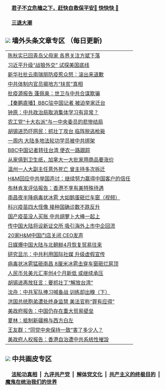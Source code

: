 
 ### &nbsp;&nbsp;&nbsp;&nbsp; [君子不立危樯之下，赶快自救保平安🍎 快快快 📩](https://github.com/pwgy/td/blob/master/README.md)

 ### &nbsp;&nbsp;&nbsp;&nbsp; [三退大潮](https://ww3.xkide.work/?key=zuuelqyfglsfjmgm&pin=65881581&ag=ogQuit&from=pw2) 

## <img src="https://img.icons8.com/cute-clipart/2x/circled-right.png"> 墙外头条文章专区 （每日更新)

<Table>
<tr><td colspan="2" align="left"><a href="https://www.xjudw.work/?name=c1369707&key=jxhgisbctpdeqtjm&from=pw2">陈秋实已回青岛父母家 各界关注方斌下落</a></td></tr>
<tr><td colspan="2" align="left"><a href="https://www.xjudw.work/?name=c1369712&key=jxhgisbctpdeqtjm&from=pw2">习近平升级“战狼外交” 试探美国底线</a></td></tr>
<tr><td colspan="2" align="left"><a href="https://www.xjudw.work/?name=c1369742&key=jxhgisbctpdeqtjm&from=pw2">新华社批云南瑞丽防疫惹众怒：滚出来道歉</a></td></tr>
<tr><td colspan="2" align="left"><a href="https://www.xjudw.work/?name=c1369708&key=jxhgisbctpdeqtjm&from=pw2">中共体制内官员揭地方“扶贫”真相</a></td></tr>
<tr><td colspan="2" align="left"><a href="https://www.xjudw.work/?name=c1369709&key=jxhgisbctpdeqtjm&from=pw2">批疫源报告 蓬佩奥：世卫与中共合谋欺骗</a></td></tr>
<tr><td colspan="2" align="left"><a href="https://www.xjudw.work/?name=c1369744&key=jxhgisbctpdeqtjm&from=pw2">【秦鹏直播】BBC驻中国记者 被迫举家迁台</a></td></tr>
<tr><td colspan="2" align="left"><a href="https://www.xjudw.work/?name=c1369676&key=jxhgisbctpdeqtjm&from=pw2">钟原：中共政治局取消集体学习有异常？</a></td></tr>
<tr><td colspan="2" align="left"><a href="https://www.xjudw.work/?name=c1369746&key=jxhgisbctpdeqtjm&from=pw2">农工党“十大右派”与一中央委员的悲惨结局</a></td></tr>
<tr><td colspan="2" align="left"><a href="https://www.xjudw.work/?name=c1369770&key=jxhgisbctpdeqtjm&from=pw2">胡锡进恐吓网民：抓壮丁攻台 临阵脱逃枪毙</a></td></tr>
<tr><td colspan="2" align="left"><a href="https://www.xjudw.work/?name=c1369691&key=jxhgisbctpdeqtjm&from=pw2">一周内 大陆多地法轮功学员被中共绑架</a></td></tr>
<tr><td colspan="2" align="left"><a href="https://www.xjudw.work/?name=c1369740&key=jxhgisbctpdeqtjm&from=pw2">BBC中国记者转往台湾 便衣一路跟踪</a></td></tr>
<tr><td colspan="2" align="left"><a href="https://www.xjudw.work/?name=c1369717&key=jxhgisbctpdeqtjm&from=pw2">从家俱到卫生纸，加拿大一大批家用商品要涨价</a></td></tr>
<tr><td colspan="2" align="left"><a href="https://www.xjudw.work/?name=c1369685&key=jxhgisbctpdeqtjm&from=pw2">温州一人大副主任意外死亡 曾主持多次拆迁</a></td></tr>
<tr><td colspan="2" align="left"><a href="https://www.xjudw.work/?name=c1369689&key=jxhgisbctpdeqtjm&from=pw2">H&amp;M回应中共举国声讨：继续努力赢得中国客户的信任</a></td></tr>
<tr><td colspan="2" align="left"><a href="https://www.xjudw.work/?name=c1369672&key=jxhgisbctpdeqtjm&from=pw2">布林肯发评估报告：香港不享有美特殊待遇</a></td></tr>
<tr><td colspan="2" align="left"><a href="https://www.xjudw.work/?name=c1369766&key=jxhgisbctpdeqtjm&from=pw2">南昌夜半降病毒状冰雹 大如鹅蛋砸烂车窗（视频）</a></td></tr>
<tr><td colspan="2" align="left"><a href="https://www.xjudw.work/?name=c1369769&key=jxhgisbctpdeqtjm&from=pw2">科兴疫苗四大怪像 接种国确诊数不跌反升</a></td></tr>
<tr><td colspan="2" align="left"><a href="https://www.xjudw.work/?name=c1369630&key=jxhgisbctpdeqtjm&from=pw2">国产疫苗没人买账 中共胡萝卜大棒一起上</a></td></tr>
<tr><td colspan="2" align="left"><a href="https://www.xjudw.work/?name=c1369664&key=jxhgisbctpdeqtjm&from=pw2">传中国大陆将设新证交所 吸引海外上市中企回流</a></td></tr>
<tr><td colspan="2" align="left"><a href="https://www.xjudw.work/?name=c1369673&key=jxhgisbctpdeqtjm&from=pw2">20家H&amp;M中国门店关闭 CEO发声</a></td></tr>
<tr><td colspan="2" align="left"><a href="https://www.xjudw.work/?name=c1369663&key=jxhgisbctpdeqtjm&from=pw2">日媒爆中国大陆与北朝鲜4月恢复贸易往来</a></td></tr>
<tr><td colspan="2" align="left"><a href="https://www.xjudw.work/?name=c1369776&key=jxhgisbctpdeqtjm&from=pw2">研究显示：中共利用国际社媒 升级虚假宣传</a></td></tr>
<tr><td colspan="2" align="left"><a href="https://www.xjudw.work/?name=c1369681&key=jxhgisbctpdeqtjm&from=pw2">病毒状冰雹猛砸南昌 8厘米冰雹击穿车窗砸烂房顶</a></td></tr>
<tr><td colspan="2" align="left"><a href="https://www.xjudw.work/?name=c1369683&key=jxhgisbctpdeqtjm&from=pw2">人民币兑美元汇率创4个月新低 或继续承压</a></td></tr>
<tr><td colspan="2" align="left"><a href="https://www.xjudw.work/?name=c1369680&key=jxhgisbctpdeqtjm&from=pw2">胡锡进再放狂言：要抓壮丁“解放台湾”</a></td></tr>
<tr><td colspan="2" align="left"><a href="https://www.xjudw.work/?name=c1369710&key=jxhgisbctpdeqtjm&from=pw2">沈舟：中共军队捧习喊备战 训练却出糗（下）</a></td></tr>
<tr><td colspan="2" align="left"><a href="https://www.xjudw.work/?name=c1369715&key=jxhgisbctpdeqtjm&from=pw2">洪国总统胞弟遭处终身监禁 美法官称“罪有应得”</a></td></tr>
<tr><td colspan="2" align="left"><a href="https://www.xjudw.work/?name=c1369775&key=jxhgisbctpdeqtjm&from=pw2">美政府报告：中国仍存在重大贸易壁垒</a></td></tr>
<tr><td colspan="2" align="left"><a href="https://www.xjudw.work/?name=c1369711&key=jxhgisbctpdeqtjm&from=pw2">夏林：抵制新疆棉与西方白左</a></td></tr>
<tr><td colspan="2" align="left"><a href="https://www.xjudw.work/?name=c1369655&key=jxhgisbctpdeqtjm&from=pw2">王友群：“同党中央保持一致”害了多少人？</a></td></tr>
<tr><td colspan="2" align="left"><a href="https://www.xjudw.work/?name=c1369674&key=jxhgisbctpdeqtjm&from=pw2">美政府人权报告：香港自治遭中共系统性摧毁</a></td></tr>

 </Table>

 ## <img src="https://img.icons8.com/cute-clipart/2x/circled-right.png"> 中共画皮专区
 ### &nbsp;&nbsp;&nbsp;&nbsp; [法轮功真相](https://github.com/begood0513/basic/blob/master/README.md) &nbsp;|&nbsp; [九评共产党](https://github.com/begood0513/9ping.md/blob/master/README.md) &nbsp;|&nbsp; [解体党文化](https://github.com/begood0513/jtdwh.md/blob/master/README.md)   &nbsp;|&nbsp; [共产主义的终极目的](https://github.com/begood0513/gczydzjmd.md/blob/master/README.md) &nbsp;|&nbsp; [魔鬼在统治我们的世界](https://github.com/begood0513/gczydzjmd.md/blob/master/README.md) 
